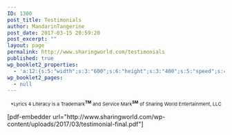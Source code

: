 ```yaml
---
ID: 1300
post_title: Testimonials
author: MandarinTangerine
post_date: 2017-03-15 20:59:20
post_excerpt: ""
layout: page
permalink: http://www.sharingworld.com/testimonials
published: true
wp_booklet2_properties:
  - 'a:12:{s:5:"width";s:3:"600";s:6:"height";s:3:"400";s:5:"speed";s:4:"1000";s:5:"delay";s:4:"5000";s:9:"direction";s:3:"LTR";s:14:"arrows_enabled";b:0;s:20:"page_numbers_enabled";b:1;s:14:"cover_behavior";s:4:"open";s:7:"padding";s:2:"10";s:18:"thumbnails_enabled";b:0;s:13:"popup_enabled";s:0:"";s:5:"theme";s:7:"default";}'
wp_booklet2_pages:
  - null
---
```

<p style="text-align: center;"><span style="font-size: 11px;">*Lyrics 4 Literacy is a Trademark<span style="font-weight: bold;"><sup>TM</sup></span> and Service Mark<span style="font-weight: bold;"><sup>SM</sup></span> of Sharing World Entertainment, LLC</span></p>
[pdf-embedder url="http://www.sharingworld.com/wp-content/uploads/2017/03/testimonial-final.pdf"]

&nbsp;

&nbsp;

&nbsp;

&nbsp;

&nbsp;